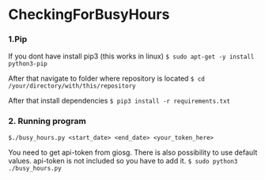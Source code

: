 # CheckingForBusyHours

### 1.Pip
If you dont have install pip3 (this works in linux) `$ sudo apt-get -y install python3-pip`

After that navigate to folder where repository is located `$ cd /your/directory/with/this/repository`

After that install dependencies  `$ pip3 install -r requirements.txt`

### 2. Running program
`$./busy_hours.py <start_date> <end_date> <your_token_here>`

You need to get api-token from giosg.
There is also possibility to use default values. api-token is not included so you have to add it.
`$ sudo python3 ./busy_hours.py`




